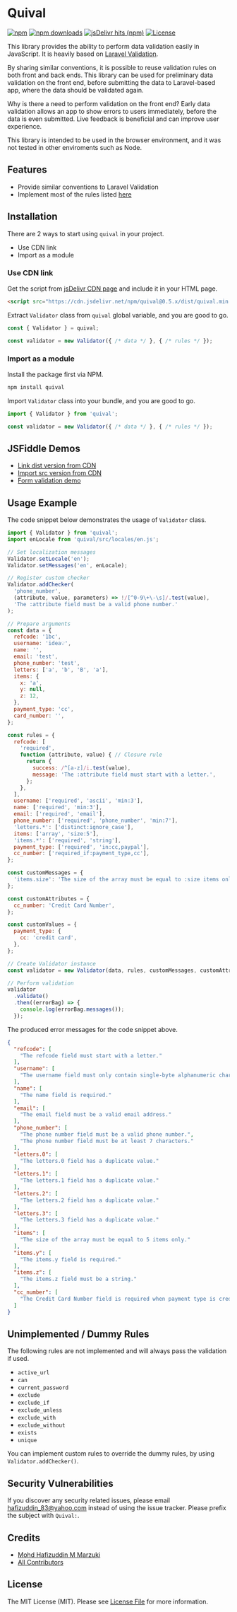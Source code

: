 # Quival

[![npm](https://img.shields.io/npm/v/quival?style=flat-square)](https://www.npmjs.com/package/quival)
[![npm downloads](https://img.shields.io/npm/dm/quival?style=flat-square)](https://www.npmjs.com/package/quival)
[![jsDelivr hits (npm)](https://img.shields.io/jsdelivr/npm/hm/quival?style=flat-square)](https://cdn.jsdelivr.net/npm/quival@latest/)
[![License](https://img.shields.io/npm/l/quival?style=flat-square)](LICENSE.md)

This library provides the ability to perform data validation easily in JavaScript. It is heavily based on [Laravel Validation](https://laravel.com/docs/validation).

By sharing similar conventions, it is possible to reuse validation rules on both front and back ends. This library can be used for preliminary data validation on the front end, before submitting the data to Laravel-based app, where the data should be validated again. 

Why is there a need to perform validation on the front end? Early data validation allows an app to show errors to users immediately, before the data is even submitted. Live feedback is beneficial and can improve user experience.

This library is intended to be used in the browser environment, and it was not tested in other enviroments such as Node.

## Features

- Provide similar conventions to Laravel Validation
- Implement most of the rules listed [here](https://laravel.com/docs/validation#available-validation-rules)

## Installation

There are 2 ways to start using `quival` in your project.
- Use CDN link
- Import as a module

### Use CDN link

Get the script from [jsDelivr CDN page](https://www.jsdelivr.com/package/npm/quival) and include it in your HTML page.

```html
<script src="https://cdn.jsdelivr.net/npm/quival@0.5.x/dist/quival.min.js"></script>
```

Extract `Validator` class from  `quival` global variable, and you are good to go.

```js
const { Validator } = quival;

const validator = new Validator({ /* data */ }, { /* rules */ });
```

### Import as a module

Install the package first via NPM.

```bash
npm install quival
```

Import `Validator` class into your bundle, and you are good to go.

```js
import { Validator } from 'quival';

const validator = new Validator({ /* data */ }, { /* rules */ });
```

## JSFiddle Demos

- [Link dist version from CDN](https://jsfiddle.net/apih/dfn6yzw0)
- [Import src version from CDN](https://jsfiddle.net/apih/b1643pgm)
- [Form validation demo](https://jsfiddle.net/apih/6ya3wnhg)

## Usage Example

The code snippet below demonstrates the usage of `Validator` class.

```js
import { Validator } from 'quival';
import enLocale from 'quival/src/locales/en.js';

// Set localization messages
Validator.setLocale('en');
Validator.setMessages('en', enLocale);

// Register custom checker
Validator.addChecker(
  'phone_number',
  (attribute, value, parameters) => !/[^0-9\+\-\s]/.test(value),
  'The :attribute field must be a valid phone number.'
);

// Prepare arguments
const data = {
  refcode: '1bc',
  username: 'idea💡',
  name: '',
  email: 'test',
  phone_number: 'test',
  letters: ['a', 'b', 'B', 'a'],
  items: {
    x: 'a',
    y: null,
    z: 12,
  },
  payment_type: 'cc',
  card_number: '',
};

const rules = {
  refcode: [
    'required',
    function (attribute, value) { // Closure rule
      return {
        success: /^[a-z]/i.test(value),
        message: 'The :attribute field must start with a letter.',
      };
    },
  ],
  username: ['required', 'ascii', 'min:3'],
  name: ['required', 'min:3'],
  email: ['required', 'email'],
  phone_number: ['required', 'phone_number', 'min:7'],
  'letters.*': ['distinct:ignore_case'],
  items: ['array', 'size:5'],
  'items.*': ['required', 'string'],
  payment_type: ['required', 'in:cc,paypal'],
  cc_number: ['required_if:payment_type,cc'],
};

const customMessages = {
  'items.size': 'The size of the array must be equal to :size items only.',
};

const customAttributes = {
  cc_number: 'Credit Card Number',
};

const customValues = {
  payment_type: {
    cc: 'credit card',
  },
};

// Create Validator instance
const validator = new Validator(data, rules, customMessages, customAttributes, customValues);

// Perform validation
validator
  .validate()
  .then((errorBag) => {
    console.log(errorBag.messages());
  });
```

The produced error messages for the code snippet above.

```json
{
  "refcode": [
    "The refcode field must start with a letter."
  ],
  "username": [
    "The username field must only contain single-byte alphanumeric characters and symbols."
  ],
  "name": [
    "The name field is required."
  ],
  "email": [
    "The email field must be a valid email address."
  ],
  "phone_number": [
    "The phone number field must be a valid phone number.",
    "The phone number field must be at least 7 characters."
  ],
  "letters.0": [
    "The letters.0 field has a duplicate value."
  ],
  "letters.1": [
    "The letters.1 field has a duplicate value."
  ],
  "letters.2": [
    "The letters.2 field has a duplicate value."
  ],
  "letters.3": [
    "The letters.3 field has a duplicate value."
  ],
  "items": [
    "The size of the array must be equal to 5 items only."
  ],
  "items.y": [
    "The items.y field is required."
  ],
  "items.z": [
    "The items.z field must be a string."
  ],
  "cc_number": [
    "The Credit Card Number field is required when payment type is credit card."
  ]
}
```

## Unimplemented / Dummy Rules

The following rules are not implemented and will always pass the validation if used.

- `active_url`
- `can`
- `current_password`
- `exclude`
- `exclude_if`
- `exclude_unless`
- `exclude_with`
- `exclude_without`
- `exists`
- `unique`

You can implement custom rules to override the dummy rules, by using `Validator.addChecker()`.

## Security Vulnerabilities

If you discover any security related issues, please email <hafizuddin_83@yahoo.com> instead of using the issue tracker. Please prefix the subject with `Quival:`.

## Credits

- [Mohd Hafizuddin M Marzuki](https://github.com/apih)
- [All Contributors](../../contributors)

## License

The MIT License (MIT). Please see [License File](LICENSE.md) for more information.
